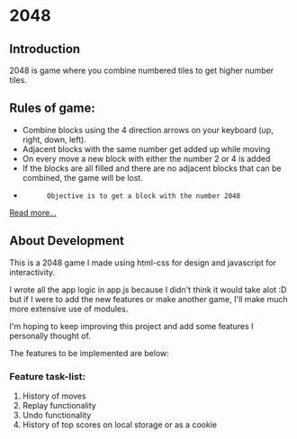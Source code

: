 # 2048

## Introduction

2048 is game where you combine numbered tiles to get higher number tiles.

## Rules of game:

-   Combine blocks using the 4 direction arrows on your keyboard \(up, right, down, left).
-   Adjacent blocks with the same number get added up while moving
-   On every move a new block with either the number 2 or 4 is added
-   If the blocks are all filled and there are no adjacent blocks that can be combined, the game will be lost.
-           Objective is to get a block with the number 2048

[Read more...](https://levelskip.com/puzzle/How-to-play-2048#:~:text=The%20rules%20are%20also%20simple,numbers%20written%20on%20them%20initially.)

## About Development

This is a 2048 game I made using html-css for design and javascript for interactivity.

I wrote all the app logic in app.js because I didn't think it would take alot :D but if I were to add the new features or make another game, I'll make much more extensive use of modules.

I'm hoping to keep improving this project and add some features I personally thought of.

The features to be implemented are below:

### Feature task-list:

1. History of moves
2. Replay functionality
3. Undo functionality
4. History of top scores on local storage or as a cookie
